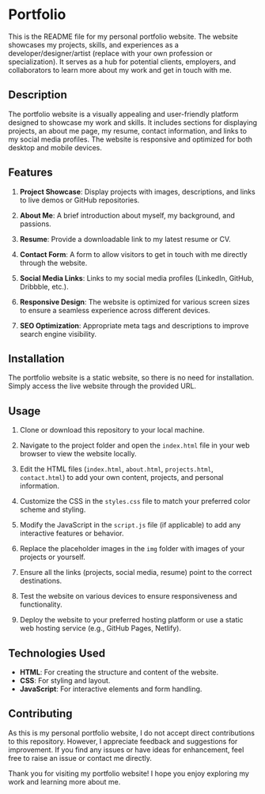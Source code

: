 # Portfolio

This is the README file for my personal portfolio website. The website showcases my projects, skills, and experiences as a developer/designer/artist (replace with your own profession or specialization). It serves as a hub for potential clients, employers, and collaborators to learn more about my work and get in touch with me.

## Description

The portfolio website is a visually appealing and user-friendly platform designed to showcase my work and skills. It includes sections for displaying projects, an about me page, my resume, contact information, and links to my social media profiles. The website is responsive and optimized for both desktop and mobile devices.

## Features

1. **Project Showcase**: Display projects with images, descriptions, and links to live demos or GitHub repositories.

2. **About Me**: A brief introduction about myself, my background, and passions.

3. **Resume**: Provide a downloadable link to my latest resume or CV.

4. **Contact Form**: A form to allow visitors to get in touch with me directly through the website.

5. **Social Media Links**: Links to my social media profiles (LinkedIn, GitHub, Dribbble, etc.).

6. **Responsive Design**: The website is optimized for various screen sizes to ensure a seamless experience across different devices.

7. **SEO Optimization**: Appropriate meta tags and descriptions to improve search engine visibility.

## Installation

The portfolio website is a static website, so there is no need for installation. Simply access the live website through the provided URL.

## Usage

1. Clone or download this repository to your local machine.

2. Navigate to the project folder and open the `index.html` file in your web browser to view the website locally.

3. Edit the HTML files (`index.html`, `about.html`, `projects.html`, `contact.html`) to add your own content, projects, and personal information.

4. Customize the CSS in the `styles.css` file to match your preferred color scheme and styling.

5. Modify the JavaScript in the `script.js` file (if applicable) to add any interactive features or behavior.

6. Replace the placeholder images in the `img` folder with images of your projects or yourself.

7. Ensure all the links (projects, social media, resume) point to the correct destinations.

8. Test the website on various devices to ensure responsiveness and functionality.

9. Deploy the website to your preferred hosting platform or use a static web hosting service (e.g., GitHub Pages, Netlify).

## Technologies Used

- **HTML**: For creating the structure and content of the website.
- **CSS**: For styling and layout.
- **JavaScript**: For interactive elements and form handling.

## Contributing

As this is my personal portfolio website, I do not accept direct contributions to this repository. However, I appreciate feedback and suggestions for improvement. If you find any issues or have ideas for enhancement, feel free to raise an issue or contact me directly.



Thank you for visiting my portfolio website! I hope you enjoy exploring my work and learning more about me.
